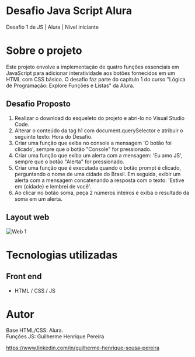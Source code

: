 # Desafio Java Script Alura
Desafio 1 de JS | Alura | Nível iniciante

# Sobre o projeto

Este projeto envolve a implementação de quatro funções essenciais em JavaScript para adicionar interatividade aos botões fornecidos em um HTML com CSS básico. O desafio faz parte do capítulo 1 do curso "Lógica de Programação: Explore Funções e Listas" da Alura.

## Desafio Proposto

1. Realizar o download do esqueleto do projeto e abri-lo no Visual Studio Code.
2. Alterar o conteúdo da tag h1 com document.querySelector e atribuir o seguinte texto: Hora do Desafio.
3. Criar uma função que exiba no console a mensagem 'O botão foi clicado', sempre que o botão "Console" for pressionado.
4. Criar uma função que exiba um alerta com a mensagem: 'Eu amo JS', sempre que o botão "Alerta" for pressionado.
5. Criar uma função que é executada quando o botão prompt é clicado, perguntando o nome de uma cidade do Brasil. Em seguida, exibir um alerta com a mensagem concatenando a resposta com o texto: 'Estive em {cidade} e lembrei de você'.
6. Ao clicar no botão soma, peça 2 números inteiros e exiba o resultado da soma em um alerta.

## Layout web
![Web 1](https://github.com/GuilhermeHSP/projects-assets/blob/master/Desafio%20Alura%20JS%2001/Desafio_01.png)

# Tecnologias utilizadas
## Front end
- HTML / CSS / JS

# Autor
Base HTML/CSS: Alura.<br>
Funções JS: Guilherme Henrique Pereira

https://www.linkedin.com/in/guilherme-henrique-sousa-pereira


